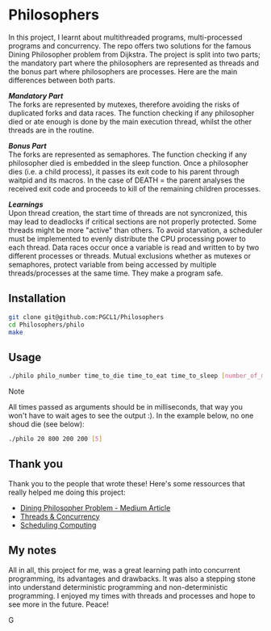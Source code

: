 # Philosophers

In this project, I learnt about multithreaded programs, multi-processed programs and concurrency. 
The repo offers two solutions for the famous Dining Philosopher problem from Dijkstra. 
The project is split into two parts; the mandatory part where the philosophers are represented as threads and the bonus part where philosophers are processes. 
Here are the main differences between both parts.

***Mandatory Part*** <br />
The forks are represented by mutexes, therefore avoiding the risks of duplicated forks and data races.
The function checking if any philosopher died or ate enough is done by the main execution thread, whilst the other threads are in the routine.

***Bonus Part*** <br />
The forks are represented as semaphores.
The function checking if any philosopher died is embedded in the sleep function. Once a philosopher dies (i.e. a child process), it passes its exit code to his parent through waitpid and its macros.
In the case of DEATH = the parent analyses the received exit code and proceeds to kill of the remaining children processes.

***Learnings*** <br />
Upon thread creation, the start time of threads are not syncronized, this may lead to deadlocks if critical sections are not properly protected.
Some threads might be more "active" than others. To avoid starvation, a scheduler must be implemented to evenly distribute the CPU processing power to each thread.
Data races occur once a variable is read and written to by two different processes or threads. Mutual exclusions whether as mutexes or semaphores, protect variable from being accessed by multiple threads/processes at the same time. They make a program safe.

## Installation

```bash
git clone git@github.com:PGCL1/Philosophers
cd Philosophers/philo
make
```

## Usage

```bash
./philo philo_number time_to_die time_to_eat time_to_sleep [number_of_meals]
```

> [!NOTE]  
> All times passed as arguments should be in milliseconds, that way you won't have to wait ages to see the output :). In the example below, no one shoud die (see below): <br />
> ```bash
> ./philo 20 800 200 200 [5]
> ```

## Thank you

Thank you to the people that wrote these! Here's some ressources that really helped me doing this project:
* [Dining Philosopher Problem - Medium Article](https://medium.com/great-moments-in-computing-history/the-dining-philosophers-2e3da2847bac)
* [Threads & Concurrency](https://www.baeldung.com/cs/category/concurrency/tag/threads)
* [Scheduling Computing](https://en.wikipedia.org/wiki/Scheduling_(computing))

## My notes

All in all, this project for me, was a great learning path into concurrent programming, its advantages and drawbacks. It was also a stepping stone into understand deterministic programming and non-deterministic programming. I enjoyed my times with threads and processes and hope to see more in the future. Peace!

G
